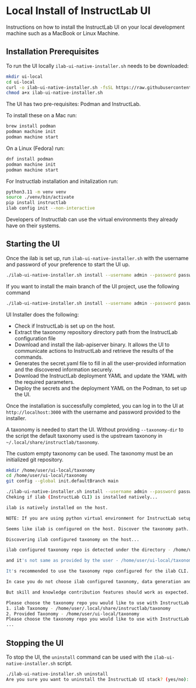 # Local Install of InstructLab UI

Instructions on how to install the InstructLab UI on your local development machine such as a MacBook or Linux Machine.

## Installation Prerequisites

To run the UI locally `ilab-ui-native-installer.sh` needs to be downloaded:

```bash
mkdir ui-local
cd ui-local
curl -o ilab-ui-native-installer.sh -fsSL https://raw.githubusercontent.com/instructlab/ui/refs/heads/main/installers/podman/ilab-ui-native-installer.sh
chmod a+x ilab-ui-native-installer.sh
```

The UI has two pre-requisites: Podman and InstructLab.

To install these on a Mac run:

```bash
brew install podman
podman machine init
podman machine start
```

On a Linux (Fedora) run:

```bash
dnf install podman
podman machine init
podman machine start
```

For Instructlab installation and initalization run:

```bash
python3.11 -m venv venv
source ./venv/bin/activate
pip install instructlab
ilab config init --non-interactive
```

Developers of Instructlab can use the virtual environments they already have on their systems.

## Starting the UI

Once the ilab is set up, run `ilab-ui-native-installer.sh` with the username and password of your preference to start the UI up.

```bash
./ilab-ui-native-installer.sh install --username admin --password passw0rd!
```

If you want to install the main branch of the UI project, use the following command

```bash
./ilab-ui-native-installer.sh install --username admin --password passw0rd! --deploy main
```

UI Installer does the following:

- Check if InstructLab is set up on the host.
- Extract the taxonomy repository directory path from the InstructLab configuration file
- Download and install the ilab-apiserver binary. It allows the UI to communicate actions to InstructLab and retrieve the results of the commands.
- Generates the secret.yaml file to fill in all the user-provided information and the discovered information securely.
- Download the InstructLab deployment YAML and update the YAML with the required parameters.
- Deploy the secrets and the deployment YAML on the Podman, to set up the UI.

Once the installation is successfully completed, you can log in to the UI at `http://localhost:3000` with the username and password provided to the installer.

A taxonomy is needed to start the UI. Without providing `--taxonomy-dir` to the script the default taxonomy used is the upstream taxonony in `~/.local/share/instructlab/taxonomy`.

The custom empty taxonomy can be used. The taxonomy must be an initialized git repository.

```bash
mkdir /home/user/ui-local/taxonomy
cd /home/user/ui-local/taxonomy
git config --global init.defaultBranch main
```

```bash
./ilab-ui-native-installer.sh install --username admin --password passw0rd! --taxonomy-dir /home/user/taxonomy
Cheking if ilab (InstructLab CLI) is installed natively...

ilab is natively installed on the host.

NOTE: If you are using python virtual environment for InstructLab setup, you can use --python-venv-dir option to skip the discovery.

Seems like ilab is configured on the host. Discover the taxonomy path...

Discovering ilab configured taxonomy on the host...

ilab configured taxonomy repo is detected under the directory - /home/user/.local/share/instructlab/taxonomy

and it's not same as provided by the user - /home/user/ui-local/taxonomy

It's recommended to use the taxonomy repo configured for the ilab CLI.

In case you do not choose ilab configured taxonomy, data generation and fine tune features will not work.

But skill and knowledge contribution features should work as expected.

Please choose the taxonomy repo you would like to use with InstructLab UI:
1. ilab Taxonomy - /home/user/.local/share/instructlab/taxonomy
2. Provided Taxonomy - /home/user/ui-local/taxonomy
Please choose the taxonomy repo you would like to use with InstructLab UI? (1/2): 2
...
```

## Stopping the UI

To stop the UI, the `uninstall` command can be used with the `ilab-ui-native-installer.sh` script.

```bash
./ilab-ui-native-installer.sh uninstall
Are you sure you want to uninstall the InstructLab UI stack? (yes/no): yes
```
